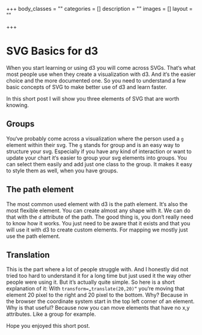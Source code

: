 +++
body_classes = ""
categories = []
description = ""
images = []
layout = ""

+++
# SVG Basics for d3

When you start learning or using d3 you will come across SVGs. That‘s what most people use when they create a visualization with d3. And it‘s the easier choice and the more documented one. So you need to understand a few basic concepts of SVG to make better use of d3 and learn faster. 

In this short post I will show you three elements of SVG that are worth knowing. 

## Groups

You‘ve probably come across a visualization where the person used a `g` element within their svg.
The `g` stands for group and is an easy way to structure your svg. Especially if you have any kind of interaction or want to update your chart it‘s easier to group your svg elements into groups. You can select them easily and add just one class to the group. It makes it easy to style them as well, when you have groups.

## The path element

The most common used element with d3 is the path element. It‘s also the most flexible element. You can create almost any shape with it.
We can do that with the `d` attribute of the path. The good thing is, you don‘t really need to know how it works. You just need to be aware that it exists and that you will use it with d3 to create custom elements. For mapping we mostly just use the path element.

## Translation

This is the part where a lot of people struggle with. And I honestly did not tried too hard to understand it for a long time but just used it the way other people were using it.
But it’s actually quite simple. So here is a short explanation of it:
With `transform=„translate(20,20)“` you‘re moving that element 20 pixel to the right and 20 pixel to the bottom. Why? Because in the browser the coordinate system start in the top left corner of an element.
Why is that useful?
Because now you can move elements that have no x,y attributes. Like a group for example.

Hope you enjoyed this short post. 